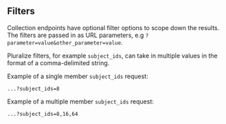 ## Filters

Collection endpoints have optional filter options to scope down the results. The filters are passed in as URL parameters, e.g `?parameter=value&other_parameter=value`.

Pluralize filters, for example `subject_ids`, can take in multiple values in the format of a comma-delimited string.

Example of a single member `subject_ids` request:

`...?subject_ids=8`

Example of a multiple member `subject_ids` request:

`...?subject_ids=8,16,64`
